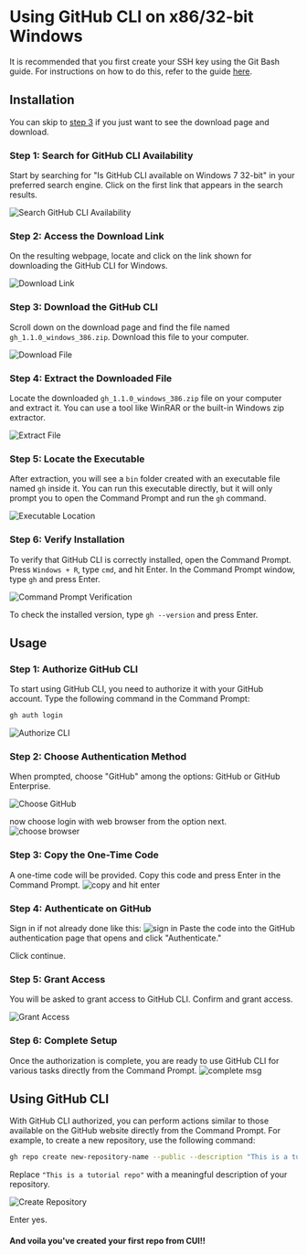 
# Using GitHub CLI on x86/32-bit Windows

It is recommended that you first create your SSH key using the Git Bash guide. For instructions on how to do this, refer to the guide [here](https://docs.google.com/document/d/1DNwlGuI6MPxrOf48VGRHMZoxaiAJ3oghnN1wPOAx4nE/edit?usp=drivesdk).

## Installation

You can skip to [step 3](#step-3-access-the-download-link) if you just want to see the download page and download.

### Step 1: Search for GitHub CLI Availability

Start by searching for "Is GitHub CLI available on Windows 7 32-bit" in your preferred search engine. Click on the first link that appears in the search results.

![Search GitHub CLI Availability](images/install-1.PNG)

### Step 2: Access the Download Link

On the resulting webpage, locate and click on the link shown for downloading the GitHub CLI for Windows.

![Download Link](images/install-2.PNG)

### Step 3: Download the GitHub CLI

Scroll down on the download page and find the file named `gh_1.1.0_windows_386.zip`. Download this file to your computer.

![Download File](images/install-3.PNG)

### Step 4: Extract the Downloaded File

Locate the downloaded `gh_1.1.0_windows_386.zip` file on your computer and extract it. You can use a tool like WinRAR or the built-in Windows zip extractor.

![Extract File](images/install-4.PNG)

### Step 5: Locate the Executable

After extraction, you will see a `bin` folder created with an executable file named `gh` inside it. You can run this executable directly, but it will only prompt you to open the Command Prompt and run the `gh` command.

![Executable Location](images/install-5.PNG)

### Step 6: Verify Installation

To verify that GitHub CLI is correctly installed, open the Command Prompt. Press `Windows + R`, type `cmd`, and hit Enter. In the Command Prompt window, type `gh` and press Enter. 

![Command Prompt Verification](images/install-6.PNG)

To check the installed version, type `gh --version` and press Enter.


## Usage

### Step 1: Authorize GitHub CLI

To start using GitHub CLI, you need to authorize it with your GitHub account. Type the following command in the Command Prompt:

```cmd
gh auth login
```

![Authorize CLI](images/ssh-1.PNG)

### Step 2: Choose Authentication Method

When prompted, choose "GitHub" among the options: GitHub or GitHub Enterprise.

![Choose GitHub](images/authenticate-1.PNG)

now choose login with web browser from the option next.
![choose browser](images/authenticate-2.PNG)

### Step 3: Copy the One-Time Code

A one-time code will be provided. Copy this code and press Enter in the Command Prompt.
![copy and hit enter](images/authenticate-3.PNG)


### Step 4: Authenticate on GitHub

Sign in if not already done like this: 
![sign in](images/authenticate-4.PNG)
Paste the code into the GitHub authentication page that opens and click "Authenticate."

Click continue.

### Step 5: Grant Access

You will be asked to grant access to GitHub CLI. Confirm and grant access.

![Grant Access](images/authenticate-8.PNG)

### Step 6: Complete Setup

Once the authorization is complete, you are ready to use GitHub CLI for various tasks directly from the Command Prompt.
![complete msg](images/authenticate-9.PNG)


## Using GitHub CLI

With GitHub CLI authorized, you can perform actions similar to those available on the GitHub website directly from the Command Prompt. For example, to create a new repository, use the following command:

```bash
gh repo create new-repository-name --public --description "This is a tutorial repo"
```

Replace `"This is a tutorial repo"` with a meaningful description of your repository.

![Create Repository](images/use-1.PNG)

Enter yes.

#### And voila you've created your first repo from CUI!!
